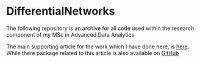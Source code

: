 # DifferentialNetworks
The following repository is an archive for all code used within the research component of my MSc in Advanced Data Analytics. 

The main supporting article for the work which I have done here, is [here](https://link.springer.com/article/10.1007/s00180-019-00915-w). While there package related to this article is also available on [GitHub](https://github.com/zhoutang776/Diffnet)
